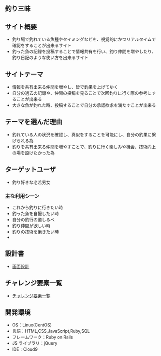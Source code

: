 ## 釣り三昧

## サイト概要

- 釣り場で釣れている魚種やタイミングなどを、視覚的にかつリアルタイムで確認をすることが出来るサイト
- 釣った魚の記録を投稿することで情報共有を行い、釣り仲間を増やしたり、釣り日記のような使い方を出来るサイト

## サイトテーマ

- 情報を共有出来る仲間を増やし、皆で釣果を上げてゆく
- 自分の過去の記録や、仲間の投稿を見ることで次回釣りに行く際の参考にすることが出来る
- 大きな魚が釣れた時、投稿することで自分の承認欲求を満たすことが出来る

## テーマを選んだ理由

- 釣れている人の状況を確認し、真似をすることを可能にし、自分の釣果に繋げられる為
- 釣りを共有出来る仲間を増やすことで、釣りに行く楽しみや機会、技術向上の場を設けたかった為

## ターゲットユーザ

- 釣り好きな老若男女

### 主な利用シーン

- これから釣りに行きたい時
- 釣った魚を自慢したい時
- 自分の釣行の道しるべ
- 釣り仲間が欲しい時
- 釣りの技術を磨きたい時
- 

## 設計書

- [画面設計](https://app.diagrams.net/#G1CbKKdtFgcW4ZfoHJLMYyuAOY7M7jGJOK)


## チャレンジ要素一覧

- [チャレンジ要素一覧](https://docs.google.com/spreadsheets/d/1PfIbBVp_023jARlbupzeOmXg3JC2-gzMrg0Pe-TMdU4/edit?usp=sharing)

## 開発環境

- OS：Linux(CentOS)
- 言語：HTML,CSS,JavaScript,Ruby,SQL
- フレームワーク：Ruby on Rails
- JS ライブラリ：jQuery
- IDE：Cloud9
